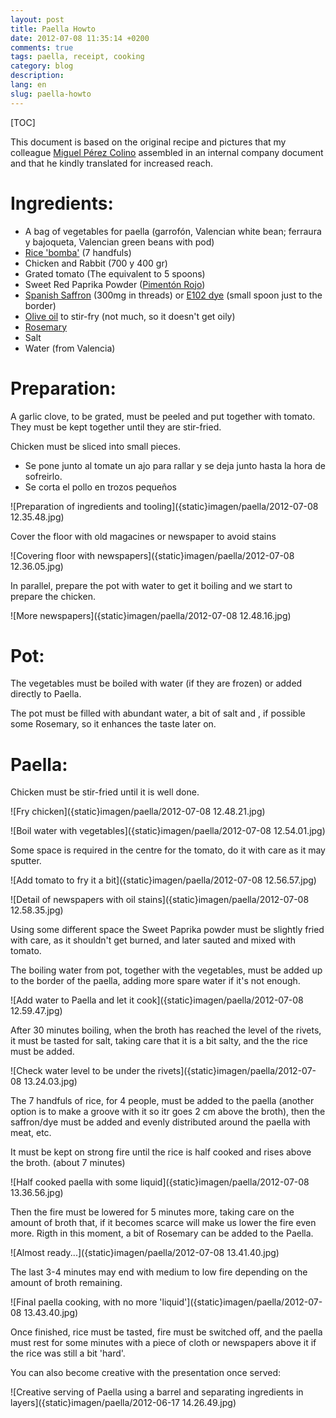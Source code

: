 ```yaml
---
layout: post
title: Paella Howto
date: 2012-07-08 11:35:14 +0200
comments: true
tags: paella, receipt, cooking
category: blog
description:
lang: en
slug: paella-howto
---
```

[TOC]

This document is based on the original recipe and pictures that my colleague [Miguel Pérez Colino](https://twitter.com/mmmmmmpc) assembled in an internal company document and that he kindly translated for increased reach.

# Ingredients:

- A bag of vegetables for paella (garrofón, Valencian white bean; ferraura y bajoqueta,
Valencian green beans with pod)
- [Rice 'bomba'](https://www.amazon.es/dp/B00986HSH0?tag=redken-21) (7 handfuls)
- Chicken and Rabbit (700 y 400 gr)
- Grated tomato (The equivalent to 5 spoons)
- Sweet Red Paprika Powder ([Pimentón Rojo](https://www.amazon.es/dp/B07FZLMP8N?tag=redken-21&psc=1))
- [Spanish Saffron](https://www.amazon.es/dp/B01N6OVPYQ?tag=redken-21&psc=1) (300mg in threads) or [E102 dye](https://www.amazon.es/dp/B01HIVII4I?tag=redken-21) (small spoon just to the border)
- [Olive oil](https://www.amazon.es/dp/B0781Z7TD4?tag=redken-21) to stir-fry (not much, so it doesn't get oily)
- [Rosemary](https://www.amazon.es/dp/B01HN23N3S?tag=redken-21)
- Salt
- Water (from Valencia)

# Preparation:

A garlic clove, to be grated, must be peeled and put together with tomato. They must be kept together until they are stir-fried.

Chicken must be sliced into small pieces.

- Se pone junto al tomate un ajo para rallar y se deja junto hasta la hora de sofreirlo.
- Se corta el pollo en trozos pequeños

![Preparation of ingredients and tooling]({static}imagen/paella/2012-07-08 12.35.48.jpg)

Cover the floor with old magacines or newspaper to avoid stains

![Covering floor with newspapers]({static}imagen/paella/2012-07-08 12.36.05.jpg)

In parallel, prepare the pot with water to get it boiling and we start to prepare the chicken.

![More newspapers]({static}imagen/paella/2012-07-08 12.48.16.jpg)

# Pot:

The vegetables must be boiled with water (if they are frozen) or added directly to Paella.

The pot must be filled with abundant water, a bit of salt and , if possible some Rosemary, so it enhances the taste later on.

# Paella:

Chicken must be stir-fried until it is well done.

  ![Fry chicken]({static}imagen/paella/2012-07-08 12.48.21.jpg)

  ![Boil water with vegetables]({static}imagen/paella/2012-07-08 12.54.01.jpg)

Some space is required in the centre for the tomato, do it with care as it may sputter.

  ![Add tomato to fry it a bit]({static}imagen/paella/2012-07-08 12.56.57.jpg)

  ![Detail of newspapers with oil stains]({static}imagen/paella/2012-07-08 12.58.35.jpg)

Using some different space the Sweet Paprika powder must be slightly fried with care, as it shouldn't get burned, and later sauted and mixed with tomato.

The boiling water from pot, together with the vegetables, must be added up to the border of the  paella, adding more spare water if it's not enough.

  ![Add water to Paella and let it cook]({static}imagen/paella/2012-07-08 12.59.47.jpg)

After 30 minutes boiling, when the broth has reached the level of the rivets, it must be tasted for salt, taking care that it is a bit salty, and the the rice must be added.

  ![Check water level to be under the rivets]({static}imagen/paella/2012-07-08 13.24.03.jpg)

The 7 handfuls of rice, for 4 people, must be added to the paella (another option is to make a groove with it so itr goes 2 cm above the broth), then the saffron/dye must be added and evenly distributed around the paella with meat, etc.

It must be kept on strong fire until the rice is half cooked and rises above the broth. (about 7 minutes)

  ![Half cooked paella with some liquid]({static}imagen/paella/2012-07-08 13.36.56.jpg)

Then the fire must be lowered for 5 minutes more, taking care on the amount of broth that, if it becomes scarce will make us lower the fire even more. Rigth in this moment, a bit of Rosemary can be added to the Paella.

  ![Almost ready...]({static}imagen/paella/2012-07-08 13.41.40.jpg)

The last 3-4 minutes may end with medium to low fire depending on the amount of broth remaining.

  ![Final paella cooking, with no more 'liquid']({static}imagen/paella/2012-07-08 13.43.40.jpg)

Once finished, rice must be tasted, fire must be switched off, and the paella must rest for some minutes with a piece of cloth or newspapers above it if the rice was still a bit 'hard'.

You can also become creative with the presentation once served:

  ![Creative serving of Paella using a barrel and separating ingredients in layers]({static}imagen/paella/2012-06-17 14.26.49.jpg)
